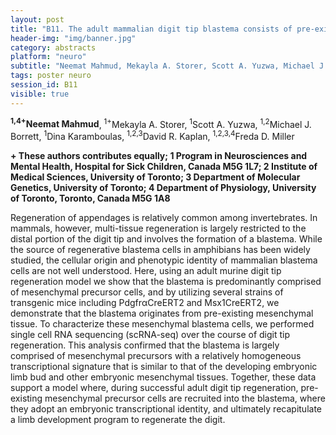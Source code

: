 ```yaml
---
layout: post
title: "B11. The adult mammalian digit tip blastema consists of pre-existing mesenchymal cells that are recruited for regeneration "
header-img: "img/banner.jpg"
category: abstracts
platform: "neuro"
subtitle: "Neemat Mahmud, Mekayla A. Storer, Scott A. Yuzwa, Michael J. Borrett, Dina Karamboulas, David R. Kaplan, Freda D. Miller"
tags: poster neuro
session_id: B11
visible: true
---
```

**<sup>1,4+</sup>Neemat Mahmud**, <sup>1+</sup>Mekayla A. Storer, <sup>1</sup>Scott A. Yuzwa, <sup>1,2</sup>Michael J. Borrett, <sup>1</sup>Dina Karamboulas, <sup>1,2,3</sup>David R. Kaplan, <sup>1,2,3,4</sup>Freda D. Miller

__+ These authors contributes equally; 1 Program in Neurosciences and Mental Health, Hospital for Sick Children, Canada M5G 1L7; 2 Institute of Medical Sciences, University of Toronto; 3 Department of Molecular Genetics, University of Toronto; 4 Department of Physiology, University of Toronto, Toronto, Canada M5G 1A8__

Regeneration of appendages is relatively common among invertebrates. In mammals, however, multi-tissue regeneration is largely restricted to the distal portion of the digit tip and involves the formation of a blastema. While the source of regenerative blastema cells in amphibians has been widely studied, the cellular origin and phenotypic identity of mammalian blastema cells are not well understood. Here, using an adult murine digit tip regeneration model we show that the blastema is predominantly comprised of mesenchymal precursor cells, and by utilizing several strains of transgenic mice including PdgfrαCreERT2 and Msx1CreERT2, we demonstrate that the blastema originates from pre-existing mesenchymal tissue. To characterize these mesenchymal blastema cells, we performed single cell RNA sequencing (scRNA-seq) over the course of digit tip regeneration.  This analysis confirmed that the blastema is largely comprised of mesenchymal precursors with a relatively homogeneous transcriptional signature that is similar to that of the developing embryonic limb bud and other embryonic mesenchymal tissues. Together, these data support a model where, during successful adult digit tip regeneration, pre-existing mesenchymal precursor cells are recruited into the blastema, where they adopt an embryonic transcriptional identity, and ultimately recapitulate a limb development program to regenerate the digit.  